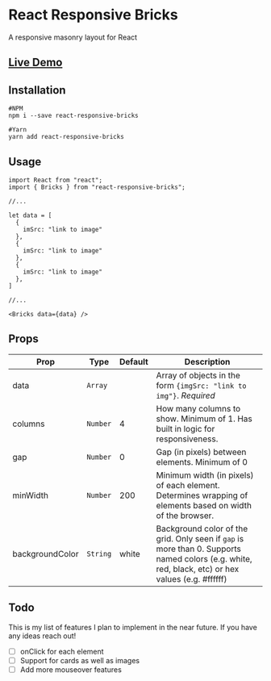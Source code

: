 # React Responsive Bricks

A responsive masonry layout for React

## [Live Demo](https://mickybizzle.github.io/react-responsive-bricks/)

## Installation

```
#NPM
npm i --save react-responsive-bricks

#Yarn
yarn add react-responsive-bricks
```

## Usage

```JSX
import React from "react";
import { Bricks } from "react-responsive-bricks";

//...

let data = [
  {
    imSrc: "link to image"
  },
  {
    imSrc: "link to image"
  },
  {
    imSrc: "link to image"
  },
]

//...

<Bricks data={data} />
```

## Props

| Prop            | Type     | Default | Description                                                                                                                                       |
| --------------- | -------- | ------- | ------------------------------------------------------------------------------------------------------------------------------------------------- |
| data            | `Array`  |         | Array of objects in the form `{imgSrc: "link to img"}`. _Required_                                                                                |
| columns         | `Number` | 4       | How many columns to show. Minimum of 1. Has built in logic for responsiveness.                                                                    |
| gap             | `Number` | 0       | Gap (in pixels) between elements. Minimum of 0                                                                                                    |
| minWidth        | `Number` | 200     | Minimum width (in pixels) of each element. Determines wrapping of elements based on width of the browser.                                         |
| backgroundColor | `String` | white   | Background color of the grid. Only seen if `gap` is more than 0. Supports named colors (e.g. white, red, black, etc) or hex values (e.g. #ffffff) |

## Todo

This is my list of features I plan to implement in the near future. If you have any ideas reach out!

- [ ] onClick for each element
- [ ] Support for cards as well as images
- [ ] Add more mouseover features
